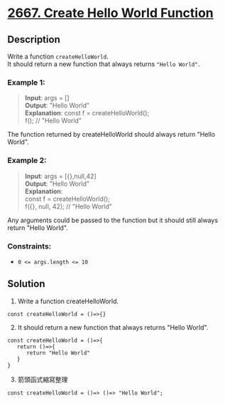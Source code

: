 # [2667. Create Hello World Function][title]

## Description
Write a function `createHelloWorld`.       
It should return a new function that always returns `"Hello World"`.
 

### Example 1:
>  __Input__: args = []   
   __Output__: "Hello World"      
   __Explanation__:
   const f = createHelloWorld();    
   f(); // "Hello World"

The function returned by createHelloWorld should always return "Hello World".


### Example 2:
>  __Input__: args = [{},null,42]      
   __Output__: "Hello World"     
   __Explanation__:     
   const f = createHelloWorld();    
   f({}, null, 42); // "Hello World"

Any arguments could be passed to the function but it should still always return "Hello World".
 

### Constraints:

- `0 <= args.length <= 10`


## Solution

1. Write a function createHelloWorld. 
```
const createHelloWorld = ()=>{}
```

2. It should return a new function that always returns "Hello World".

```
const createHelloWorld = ()=>{
   return ()=>{
      return "Hello World"
   }
}  
```
3. 箭頭函式縮寫整理
```
const createHelloWorld = ()=> ()=> "Hello World";
```



[title]: https://leetcode.com/problems/create-hello-world-function/